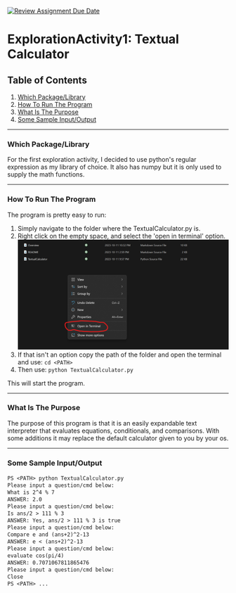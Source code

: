 [![Review Assignment Due Date](https://classroom.github.com/assets/deadline-readme-button-24ddc0f5d75046c5622901739e7c5dd533143b0c8e959d652212380cedb1ea36.svg)](https://classroom.github.com/a/oB7VDeFN)
# ExplorationActivity1: Textual Calculator
## Table of Contents
1. [Which Package/Library](#which-package/library)
2. [How To Run The Program](#how-to-run-the-program)
3. [What Is The Purpose](#what-is-the-purpose)
4. [Some Sample Input/Output](#some-sample-input/output)
***
### Which Package/Library
For the first exploration activity, I decided to use python's regular expression as my library of choice. It also has numpy but it is only used to supply the math functions.
***
### How To Run The Program
The program is pretty easy to run:
1. Simply navigate to the folder where the TextualCalculator.py is.
2. Right click on the empty space, and select the 'open in terminal' option.
![Screenshot](./Open_In_Terminal.png)
3. If that isn't an option copy the path of the folder and open the terminal and use: ```cd <PATH>```
4. Then use: ```python TextualCalculator.py``` 

This will start the program.
***
### What Is The Purpose
The purpose of this program is that it is an easily expandable text interpreter that evaluates equations, conditionals, and comparisons. With some additions it may replace the default calculator given to you by your os.
***
### Some Sample Input/Output
```
PS <PATH> python TextualCalculator.py
Please input a question/cmd below:
What is 2^4 % 7
ANSWER: 2.0
Please input a question/cmd below:
Is ans/2 > 111 % 3
ANSWER: Yes, ans/2 > 111 % 3 is true
Please input a question/cmd below:
Compare e and (ans+2)^2-13
ANSWER: e < (ans+2)^2-13
Please input a question/cmd below:
evaluate cos(pi/4)
ANSWER: 0.7071067811865476
Please input a question/cmd below:
Close
PS <PATH> ...